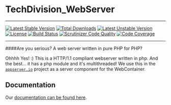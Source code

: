TechDivision_WebServer
======================
____________________________________________
[![Latest Stable Version](https://poser.pugx.org/techdivision/webserver/v/stable.png)](https://packagist.org/packages/techdivision/webserver) [![Total Downloads](https://poser.pugx.org/techdivision/webserver/downloads.png)](https://packagist.org/packages/techdivision/webserver) [![Latest Unstable Version](https://poser.pugx.org/techdivision/webserver/v/unstable.png)](https://packagist.org/packages/techdivision/webserver) [![License](https://poser.pugx.org/techdivision/webserver/license.png)](https://packagist.org/packages/techdivision/webserver) [![Build Status](https://travis-ci.org/techdivision/TechDivision_WebServer.png)](https://travis-ci.org/techdivision/TechDivision_WebServer)
[![Scrutinizer Code Quality](https://scrutinizer-ci.com/g/techdivision/TechDivision_WebServer/badges/quality-score.png?b=master)](https://scrutinizer-ci.com/g/techdivision/TechDivision_WebServer/?branch=master)
[![Code Coverage](https://scrutinizer-ci.com/g/techdivision/TechDivision_WebServer/badges/coverage.png?b=master)](https://scrutinizer-ci.com/g/techdivision/TechDivision_WebServer/?branch=master)
____________________________________________

####Are you serious? A web server written in pure PHP for PHP?

Ohhhh Yes! :) This is a HTTP/1.1 compliant webserver written in php. And the best... it has a php module and it's multithreaded!
We use this in the [`appserver.io`](<http://www.appserver.io>) project as a server component for the WebContainer.

## Documentation
Our [documentation can be found here](<https://github.com/techdivision/TechDivision_AppserverDocumentation/blob/master/docs/components/servers/webserver/>).
